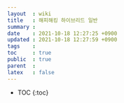 ```yaml
---
layout  : wiki
title   : 해피해킹 하이브리드 일반 
summary : 
date    : 2021-10-18 12:27:25 +0900
updated : 2021-10-18 12:27:59 +0900
tags    : 
toc     : true
public  : true
parent  : 
latex   : false
---
```

* TOC
{:toc}

# 
